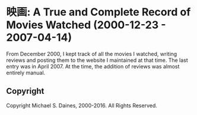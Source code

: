 # 映画: A True and Complete Record of Movies Watched (2000-12-23 - 2007-04-14)

From December 2000, I kept track of all the movies I watched, writing reviews
and posting them to the website I maintained at that time. The last entry was in
April 2007. At the time, the addition of reviews was almost entirely manual.

## Copyright

Copyright Michael S. Daines, 2000-2016. All Rights Reserved.
